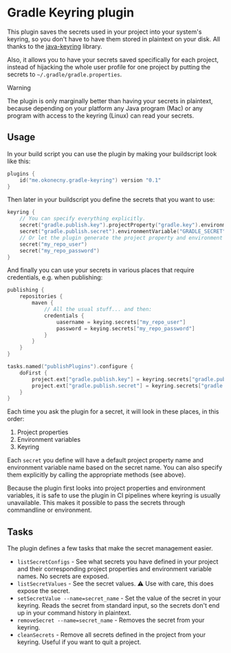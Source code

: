 # Gradle Keyring plugin

This plugin saves the secrets used in your project into your system's keyring,
so you don't have to have them stored in plaintext on your disk. All thanks to the [java-keyring](https://github.com/javakeyring/java-keyring) library.

Also, it allows you to have your secrets saved specifically for each project,
instead of hijacking the whole user profile for one project by putting
the secrets to `~/.gradle/gradle.properties`.

> [!WARNING]
> The plugin is only marginally better than having your secrets in plaintext,
> because depending on your platform any Java program (Mac) or any program with
> access to the keyring (Linux) can read your secrets.

## Usage

In your build script you can use the plugin by making your buildscript look like this:

```kotlin
plugins {
    id("me.okonecny.gradle-keyring") version "0.1"
}
```

Then later in your buildscript you define the secrets that you want to use:

```kotlin
keyring {
    // You can specify everything explicitly.
    secret("gradle.publish.key").projectProperty("gradle.key").environmentVariable("GRADLE_KEY")
    secret("gradle.publish.secret").environmentVariable("GRADLE_SECRET")
    // Or let the plugin generate the project property and environment variable for you.
    secret("my_repo_user")
    secret("my_repo_password")
}
```

And finally you can use your secrets in various places that require credentials, e.g. when publishing:
```kotlin
publishing {
    repositories {
        maven {
            // All the usual stuff... and then:
            credentials {
                uasername = keying.secrets["my_repo_user"]
                password = keying.secrets["my_repo_password"]
            }
        }
    }
}

tasks.named("publishPlugins").configure {
    doFirst {
        project.ext["gradle.publish.key"] = keyring.secrets["gradle.publish.key"]
        project.ext["gradle.publish.secret"] = keyring.secrets["gradle.publish.secret"]
    }
}
```

Each time you ask the plugin for a secret, it will look in these places, in this order:
1. Project properties
2. Environment variables
3. Keyring

Each `secret` you define will have a default project property name and environment variable name
based on the secret name. You can also specify them explicitly by calling the appropriate methods (see above).

Because the plugin first looks into project properties and environment variables, it is safe to use
the plugin in CI pipelines where keyring is usually unavailable. This makes it possible to pass the secrets
through commandline or environment.

## Tasks

The plugin defines a few tasks that make the secret management easier.

- `listSecretConfigs` - See what secrets you have defined in your project and their corresponding project properties
and environment variable names. No secrets are exposed.
- `listSecretValues` - See the secret values. :warning: Use with care, this does expose the secret.
- `setSecretValue --name=secret_name` - Set the value of the secret in your keyring. Reads the secret from standard input,
so the secrets don't end up in your command history in plaintext.
- `removeSecret --name=secret_name` - Removes the secret from your keyring.
- `cleanSecrets` - Remove all secrets defined in the project from your keyring. Useful if you want to quit a project.

